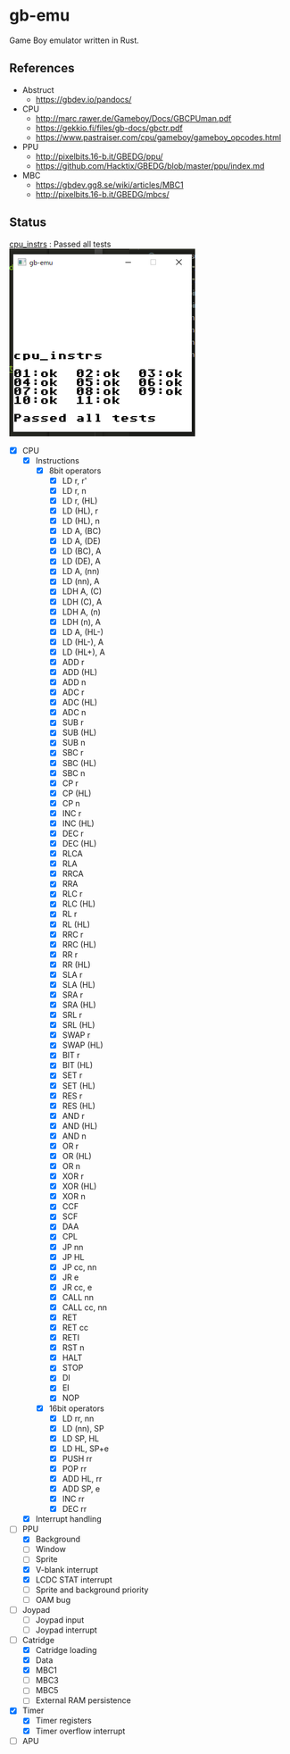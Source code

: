 # gb-emu
Game Boy emulator written in Rust.

## References
- Abstruct
  - https://gbdev.io/pandocs/
- CPU
  - http://marc.rawer.de/Gameboy/Docs/GBCPUman.pdf
  - https://gekkio.fi/files/gb-docs/gbctr.pdf
  - https://www.pastraiser.com/cpu/gameboy/gameboy_opcodes.html
- PPU
  - http://pixelbits.16-b.it/GBEDG/ppu/
  - https://github.com/Hacktix/GBEDG/blob/master/ppu/index.md
- MBC
  - https://gbdev.gg8.se/wiki/articles/MBC1
  - http://pixelbits.16-b.it/GBEDG/mbcs/

## Status

[cpu_instrs](https://github.com/retrio/gb-test-roms/tree/master/cpu_instrs) : Passed all tests
![cpu_instrs_result](./cpu_instrs.png)

- [x] CPU
    - [x] Instructions
      - [x] 8bit operators
        - [x] LD r, r'
        - [x] LD r, n
        - [x] LD r, (HL)
        - [x] LD (HL), r
        - [x] LD (HL), n
        - [x] LD A, (BC)
        - [x] LD A, (DE)
        - [x] LD (BC), A
        - [x] LD (DE), A
        - [x] LD A, (nn)
        - [x] LD (nn), A
        - [x] LDH A, (C)
        - [x] LDH (C), A
        - [x] LDH A, (n)
        - [x] LDH (n), A
        - [x] LD A, (HL-)
        - [x] LD (HL-), A
        - [x] LD (HL+), A
        - [x] ADD r
        - [x] ADD (HL)
        - [x] ADD n
        - [x] ADC r
        - [x] ADC (HL)
        - [x] ADC n
        - [x] SUB r
        - [x] SUB (HL)
        - [x] SUB n
        - [x] SBC r
        - [x] SBC (HL)
        - [x] SBC n
        - [x] CP r
        - [x] CP (HL)
        - [x] CP n
        - [x] INC r
        - [x] INC (HL)
        - [x] DEC r
        - [x] DEC (HL)
        - [x] RLCA
        - [x] RLA
        - [x] RRCA
        - [x] RRA
        - [x] RLC r
        - [x] RLC (HL)
        - [x] RL r
        - [x] RL (HL)
        - [x] RRC r
        - [x] RRC (HL)
        - [x] RR r
        - [x] RR (HL)
        - [x] SLA r
        - [x] SLA (HL)
        - [x] SRA r
        - [x] SRA (HL)
        - [x] SRL r
        - [x] SRL (HL)
        - [x] SWAP r
        - [x] SWAP (HL)
        - [x] BIT r
        - [x] BIT (HL)
        - [x] SET r
        - [x] SET (HL)
        - [x] RES r
        - [x] RES (HL)
        - [x] AND r
        - [x] AND (HL)
        - [x] AND n
        - [x] OR r
        - [x] OR (HL)
        - [x] OR n
        - [x] XOR r
        - [x] XOR (HL)
        - [x] XOR n
        - [x] CCF
        - [x] SCF
        - [x] DAA
        - [x] CPL
        - [x] JP nn
        - [x] JP HL
        - [x] JP cc, nn
        - [x] JR e
        - [x] JR cc, e
        - [x] CALL nn
        - [x] CALL cc, nn
        - [x] RET
        - [x] RET cc
        - [x] RETI
        - [x] RST n
        - [x] HALT
        - [x] STOP
        - [x] DI
        - [x] EI
        - [x] NOP
      - [x] 16bit operators
        - [x] LD rr, nn
        - [x] LD (nn), SP
        - [x] LD SP, HL
        - [x] LD HL, SP+e
        - [x] PUSH rr
        - [x] POP rr
        - [x] ADD HL, rr
        - [x] ADD SP, e
        - [x] INC rr
        - [x] DEC rr
    - [x] Interrupt handling
- [ ] PPU
    - [x] Background
    - [ ] Window
    - [ ] Sprite
    - [x] V-blank interrupt
    - [x] LCDC STAT interrupt
    - [ ] Sprite and background priority
    - [ ] OAM bug
- [ ] Joypad
    - [ ] Joypad input
    - [ ] Joypad interrupt
- [ ] Catridge
    - [x] Catridge loading
    - [x] Data
    - [x] MBC1
    - [ ] MBC3
    - [ ] MBC5
    - [ ] External RAM persistence
- [x] Timer
    - [x] Timer registers
    - [x] Timer overflow interrupt
- [ ] APU
